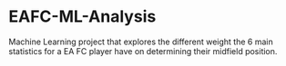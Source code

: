 # EAFC-ML-Analysis
Machine Learning project that explores the different weight the 6 main statistics for a EA FC player have on determining their midfield position.
